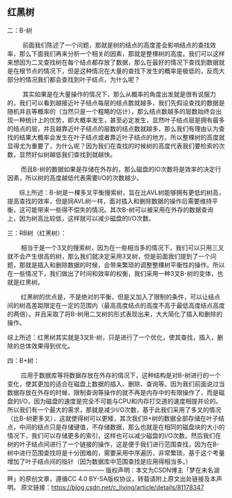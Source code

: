## 红黑树

二：B-树

         前面我们陈述了一个问题，那就是树的结点的高度差会影响结点的查找效率，那么下面我们再来分析一个相关的因素，那就是整棵树的高度。我们可以这样来想因为二叉查找树在每个结点都存放了数据，那么在最好的情况下查找到数据就是在根节点的情况下，但是这种情况在大量的查找下发生的概率是极低的，反而大部分的情况我们都会查找到叶子结点，为什么呢？

         其实如果是在大量操作的情况下，那么从概率的角度出发就是很有说服力的，我们可以看到越接近叶子结点每层的结点数就越多，我们先假设查找的数据是随机并且等概率的（当然只是一个粗略的估计），那么结点数越多的层数始终会出现一种统计上的优势，即大概率发生，甚至必定发生，显然叶子结点层是拥有最多的结点的层，并且越靠近叶子结点的层数的结点数就越多，那么我们有理由认为查找的结果大概率会发生在叶子结点或者靠近叶子结点的地方。所以整棵树的高度就显得尤为重要了，为什么呢？因为我们在查找的时候树的高度代表我们要检索的次数，显然好似树越低我们查找到就越快。

        而且B-树的数据如果是存储在外存的，那么磁盘的IO次数将是效率的决定行因素，所以树的高度越低代表需要I/O的次数越少。

       综上所述：B-树是一棵多叉平衡搜索树，旨在比AVL树能够拥有更低的树高，提高查找的效率，但是同AVL树一样，面对插入和删除数据的操作后需要维持平衡，这可能带来一些得不偿失的情况。其次B-树可以被采用在外存的数据查询上，因为树高比较低，这样就可以减少磁盘的I/O次数。

三：RB树（红黑树）：

        相当于是一个3叉的搜索树，因为在一些相当多的情况下，我们可以只用三叉就不会产生很高的树，那么我们就决定采用3叉树，但是前面我们提到了一个问题，那就是插入和删除数据的时候，会带来繁琐的调整整棵树平衡性的操作。所以在一些情况下，我们做出了时间和效率的权衡，我们采用一种3叉B-树的变体，也就是红黑树。

        红黑树的优点是，不是绝对的平衡，但是又加入了限制的条件，可以让结点间的树高差距限定在一定的范围内（最高高度结点的高度不高于最低高度结点高度的两倍）。并且采取了将B-树用二叉树的形式表现出来，大大简化了插入和删除的操作。

综上所述：红黑树其实就是3叉B-树，只是进行了一个优化，使其查找，插入，删除的总体效果得到优化。

四：B+树：

        应用于数据库等将数据存放在外存的情况下，这种结构是对B-树进行的一个变化，使其更加的适合在磁盘上数据的插入、删除、查询等。因为我们前面说过当数据存放在外存的时候，限制查询等操作的就不再是内存中的有限操作了，而是磁盘的I/O，因为磁盘的速度是完全不可能与CPU和内存打交道的速度相提并论的。所以我们有一个最大的需求，那就是减少I/O次数，基于此我们采用了多叉的情况（比B-树更多叉），这就使得树可以更矮，其次我们B+树的数据全部存储在叶子结点，中间的结点只是存储键值，不存储数据，那么也就是在相同的磁盘块的大小的情况下，我们可以存储更多的索引，这样也可以减少磁盘的I/O次数。然后我们在树的叶子结点间进行了一个链接的操作，这是便于我们进行范围查找，因为在B-树中进行范围查找将是十分困难的，需要采用中序遍历，非常繁琐，基于这个考量增加了叶子结点间的指针（因为数据库中范围查找是应用得相当多。）
————————————————
版权声明：本文为CSDN博主「梦在未名湖畔」的原创文章，遵循CC 4.0 BY-SA版权协议，转载请附上原文出处链接及本声明。
原文链接：https://blog.csdn.net/c_living/article/details/81178347